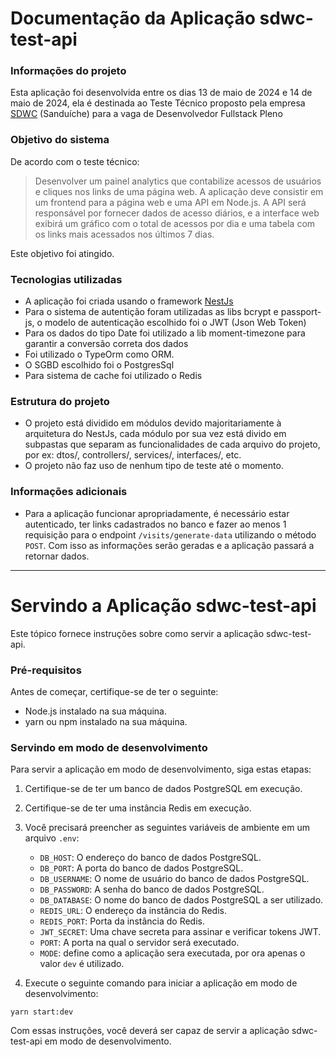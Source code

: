 # Documentação da Aplicação sdwc-test-api

### Informações do projeto
Esta aplicação foi desenvolvida entre os dias 13 de maio de 2024 e 14 de maio de 2024, ela é destinada ao Teste Técnico proposto pela empresa  [SDWC](https://sdwc.me) (Sanduíche) para a vaga de Desenvolvedor Fullstack Pleno

### Objetivo do sistema
De acordo com o teste técnico: 
> Desenvolver um painel analytics que contabilize acessos de usuários e cliques nos
links de uma página web. A aplicação deve consistir em um frontend para a página
web e uma API em Node.js. A API será responsável por fornecer dados de acesso
diários, e a interface web exibirá um gráfico com o total de acessos por dia e uma
tabela com os links mais acessados nos últimos 7 dias.

Este objetivo foi atingido.

### Tecnologias utilizadas
- A aplicação foi criada usando o framework [NestJs](https://nestjs.com)
- Para o sistema de autentição foram utilizadas as libs bcrypt e passport-js, o modelo de autenticação escolhido foi o JWT (Json Web Token)
- Para os dados do tipo Date foi utilizado a lib moment-timezone para garantir a conversão correta dos dados
- Foi utilizado o TypeOrm como ORM.
- O SGBD escolhido foi o PostgresSql
- Para sistema de cache foi utilizado o Redis

### Estrutura do projeto
- O projeto está dividido em módulos devido majoritariamente à arquitetura do NestJs, cada módulo por sua vez está divido em subpastas que separam as funcionalidades de cada arquivo do projeto, por ex: dtos/, controllers/, services/, interfaces/, etc.
- O projeto não faz uso de nenhum tipo de teste até o momento.


### Informações adicionais
- Para a aplicação funcionar apropriadamente, é necessário estar autenticado, ter links cadastrados no banco e fazer ao menos 1 requisição para o endpoint `/visits/generate-data` utilizando o método `POST`. Com isso as informações serão geradas e a aplicação passará a retornar dados.

---

# Servindo a Aplicação sdwc-test-api

Este tópico fornece instruções sobre como servir a aplicação sdwc-test-api.

### Pré-requisitos

Antes de começar, certifique-se de ter o seguinte:

- Node.js instalado na sua máquina.
- yarn ou npm instalado na sua máquina.

### Servindo em modo de desenvolvimento

Para servir a aplicação em modo de desenvolvimento, siga estas etapas:

1. Certifique-se de ter um banco de dados PostgreSQL em execução.

2. Certifique-se de ter uma instância Redis em execução.

3. Você precisará preencher as seguintes variáveis de ambiente em um arquivo `.env`:

   - `DB_HOST`: O endereço do banco de dados PostgreSQL.
   - `DB_PORT`: A porta do banco de dados PostgreSQL.
   - `DB_USERNAME`: O nome de usuário do banco de dados PostgreSQL.
   - `DB_PASSWORD`: A senha do banco de dados PostgreSQL.
   - `DB_DATABASE`: O nome do banco de dados PostgreSQL a ser utilizado.
   - `REDIS_URL`: O endereço da instância do Redis.
   - `REDIS_PORT`: Porta da instância do Redis.
   - `JWT_SECRET`: Uma chave secreta para assinar e verificar tokens JWT.
   - `PORT`: A porta na qual o servidor será executado.
   - `MODE`: define como a aplicação sera executada, por ora apenas o valor `dev` é utilizado.

4. Execute o seguinte comando para iniciar a aplicação em modo de desenvolvimento:

```
yarn start:dev
```

Com essas instruções, você deverá ser capaz de servir a aplicação sdwc-test-api em modo de desenvolvimento.
